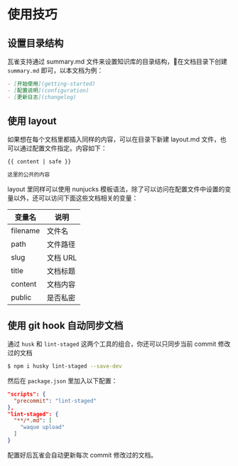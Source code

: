 # 使用技巧

## 设置目录结构

瓦雀支持通过 summary.md 文件来设置知识库的目录结构，在文档目录下创建 `summary.md` 即可，以本文档为例：

```markdown
- [开始使用](getting-started)
- [配置说明](configuration)
- [更新日志](changelog)
```

## 使用 layout

如果想在每个文档里都插入同样的内容，可以在目录下新建 layout.md 文件，也可以通过配置文件指定。内容如下：

```markdown
{{ content | safe }}

这里的公共的内容
```

layout 里同样可以使用 nunjucks 模板语法，除了可以访问在配置文件中设置的变量以外，还可以访问下面这些文档相关的变量：

| 变量名 | 说明 |
| ----- | ---- |
| filename | 文件名 |
| path | 文件路径 |
| slug | 文档 URL |
| title | 文档标题 |
| content | 文档内容 |
| public | 是否私密 |

## 使用 git hook 自动同步文档

通过 `husk` 和 `lint-staged` 这两个工具的组合，你还可以只同步当前 commit 修改过的文档

```bash
$ npm i husky lint-staged --save-dev
```

然后在 `package.json` 里加入以下配置：

```json
"scripts": {
  "precommit": "lint-staged"
},
"lint-staged": {
  "**/*.md": [
    "waque upload"
  ]
}
```

配置好后瓦雀会自动更新每次 commit 修改过的文档。
